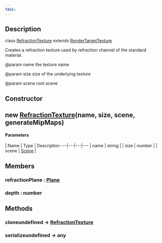 ```yaml
---
TAGS:
---
```

## Description

class [RefractionTexture](/classes/2.4/RefractionTexture) extends [RenderTargetTexture](/classes/2.4/RenderTargetTexture)

Creates a refraction texture used by refraction channel of the standard material.

@param name the texture name

@param size size of the underlying texture

@param scene root scene

## Constructor

## new [RefractionTexture](/classes/2.4/RefractionTexture)(name, size, scene, generateMipMaps)



#### Parameters
 | Name | Type | Description
---|---|---|---
 | name | string | 
 | size | number | 
 | scene | [Scene](/classes/2.4/Scene) | 
## Members

### refractionPlane : [Plane](/classes/2.4/Plane)



### depth : number



## Methods

### cloneundefined &rarr; [RefractionTexture](/classes/2.4/RefractionTexture)


### serializeundefined &rarr; any


